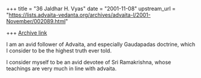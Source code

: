 +++
title = "36 Jaldhar H. Vyas"
date = "2001-11-08"
upstream_url = "https://lists.advaita-vedanta.org/archives/advaita-l/2001-November/002089.html"

+++
[Archive link](https://lists.advaita-vedanta.org/archives/advaita-l/2001-November/002089.html)

I am an avid follower of Advaita, and especially Gaudapadas doctrine, which
I consider to be the highest truth ever told.

I consider myself to be an avid devotee of Sri Ramakrishna, whose teachings
are very much in line with advaita.

